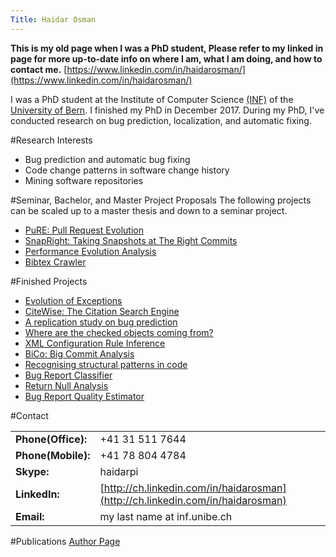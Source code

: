 ```yaml
---
Title: Haidar Osman
---
```


**This is my old page when I was a PhD student, Please refer to my linked in page for more up-to-date info on where I am, what I am doing, and how to contact me.**
[https://www.linkedin.com/in/haidarosman/](https://www.linkedin.com/in/haidarosman/)

I was a PhD student at the Institute of Computer Science [(INF)](http://www.inf.unibe.ch/en/) of the [University of Bern](http://www.unibe.ch/).
I finished my PhD in December 2017. During my PhD, I've conducted research on bug prediction, localization, and automatic fixing.

#Research Interests

-  Bug prediction and automatic bug fixing
-  Code change patterns in software change history
-  Mining software repositories

#Seminar, Bachelor, and Master Project Proposals
The following projects can be scaled up to a master thesis and down to a seminar project.

-  [PuRE: Pull Request Evolution](%base_url%/wiki/projects/mastersbachelorsprojects/obsolete/PuRE)
-  [SnapRight: Taking Snapshots at The Right Commits](%base_url%/wiki/projects/mastersbachelorsprojects/obsolete/SnapRight)
-  [Performance Evolution Analysis](%base_url%/wiki/projects/mastersbachelorsprojects/obsolete/PerformanceEvolution)
-  [Bibtex Crawler](%base_url%/wiki/projects/mastersbachelorsprojects/obsolete/Bibtex-Crawler)

#Finished Projects

-  [Evolution of Exceptions](%base_url%/wiki/projects/mastersbachelorsprojects/exceptionEvolution)
-  [CiteWise: The Citation Search Engine](%base_url%/wiki/projects/archive/citationSearchEngine)
-  [A replication study on bug prediction](%base_url%/wiki/projects/archive/replicatedBugPrediction)
-  [Where are the checked objects coming from?](%base_url%/wiki/projects/archive/checkedObjects)
-  [XML Configuration Rule Inference](%base_url%/wiki/projects/XMLRuleInference)
-  [BiCo: Big Commit Analysis](%base_url%/wiki/projects/mastersbachelorsprojects/BiCo)
-  [Recognising structural patterns in code](%base_url%/wiki/projects/archive/Recognising-structural-patterns-in-code)
-  [Bug Report Classifier](%base_url%/wiki/projects/mastersbachelorsprojects/bugReportClassifier)
-  [Return Null Analysis](%base_url%/wiki/projects/mastersbachelorsprojects/returnNull)
-  [Bug Report Quality Estimator](%base_url%/wiki/projects/mastersbachelorsprojects/obsolete/bugReportQualityAnalyzer)

#Contact

| | |
|---|---|
|**Phone(Office):**|\+41 31 511 7644
|**Phone(Mobile):**|\+41 78 804 4784
|**Skype:**|haidarpi
|**LinkedIn:**|[http://ch.linkedin.com/in/haidarosman](http://ch.linkedin.com/in/haidarosman)
|**Email:**|my last name at inf.unibe.ch

#Publications
[Author Page](%assets_url%/scgbib/?query=osman&filter=Year)
